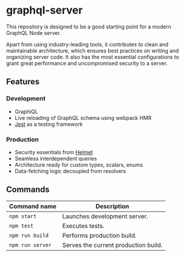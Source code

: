 # graphql-server

This repository is designed to be a good starting point for a modern GraphQL Node server.

Apart from using industry-leading tools, it contributes to clean and maintainable architecture, which ensures best practices on writing and organizing server code. It also has the most essential configurations to grant great performance and uncompromised security to a server.

## Features

### Development

* GraphiQL
* Live reloading of GraphQL schema using webpack HMR
* [Jest](https://facebook.github.io/jest/) as a testing framework

### Production

* Security essentials from [Helmet](https://github.com/helmetjs/helmet)
* Seamless interdependent queries
* Architecture ready for custom types, scalars, enums
* Data-fetching logic decoupled from resolvers

## Commands

| Command name     | Description                          |
| ---------------- | ------------------------------------ |
| `npm start`      | Launches development server.         |
| `npm test`       | Executes tests.                      |
| `npm run build`  | Performs production build.           |
| `npm run server` | Serves the current production build. |
